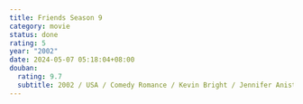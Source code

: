 ```yaml
---
title: Friends Season 9
category: movie
status: done
rating: 5
year: "2002"
date: 2024-05-07 05:18:04+08:00
douban:
  rating: 9.7
  subtitle: 2002 / USA / Comedy Romance / Kevin Bright / Jennifer Aniston Courteney Cox
---
```



